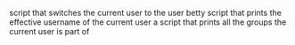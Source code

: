  script that switches the current user to the user betty
script that prints the effective username of the current user
a script that prints all the groups the current user is part of
